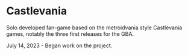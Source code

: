 # Castlevania

Solo developed fan-game based on the metroidvania style Castlevania games, notably the three first releases for the GBA. 

July 14, 2023 - Began work on the project.
